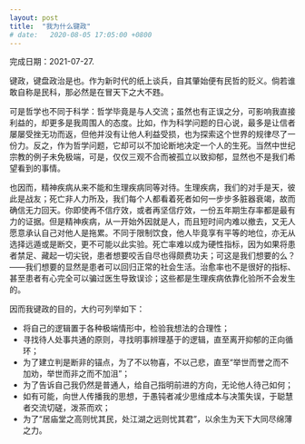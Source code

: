 ```yaml
---
layout: post
title:  "我为什么键政"
# date:   2020-08-05 17:05:00 +0800
---
```


完成日期：2021-07-27.

键政，键盘政治是也。作为新时代的纸上谈兵，自其肇始便有民哲的贬义。倘若谁敢自称是民科，那必然是在冒天下之大不韪。

可是哲学也不同于科学：哲学毕竟是与人交流；虽然也有正误之分，可影响我直接利益的，却更多是我周围人的态度。比如，作为科学问题的日心说，最多是让信者屡屡受挫无功而返，但他并没有让他人利益受损，也为探索这个世界的规律尽了一份力。反之，作为哲学问题，它却可以不加论断地决定一个人的生死。当然中世纪宗教的例子未免极端，可是，仅仅三观不合而被孤立以致抑郁，显然也不是我们希望看到的事情。

也因而，精神疾病从来不能和生理疾病同等对待。生理疾病，我们的对手是天，彼此是战友；死亡非人力所及，我们每个人都看着死者如何一步步多脏器衰竭，故而确信无力回天。你即使再不信疗效，或者再坚信疗效，一份五年期生存率都是最有力的证据。但是精神疾病，从一开始外因就是人，而且短时间内难以撤去，又无人愿意承认自己对他人是拖累。不同于限制饮食，他人毕竟享有平等的地位，亦无从选择远遁或是断交，更不可能以此实验。死亡率难以成为硬性指标，因为如果将患者禁足、藏起一切尖锐，患者想要咬舌自尽也得颇费功夫；可这是我们想要的么？——我们想要的显然是患者可以回归正常的社会生活。治愈率也不是很好的指标、甚至患者有心完全可以骗过医生导致误诊；这些都是生理疾病依靠化验所不会发生的。

因而我键政的目的，大约可列举如下：

- 将自己的逻辑置于各种极端情形中，检验我想法的合理性；
- 寻找待人处事共通的原则，寻找明事辨理基于的逻辑，直至离开抑郁的正向循环；
- 为了建立判是断非的锚点，为了不以物喜，不以己悲，直至“举世而誉之而不加劝，举世而非之而不加沮”；
- 为了告诉自己我仍然是普通人，给自己指明前进的方向，无论他人待己如何；
- 如有可能，向世人传播我的思想，于愚钝者减少思维成本与决策失误，于聪慧者交流切磋，泼茶而欢；
- 为了“居庙堂之高则忧其民，处江湖之远则忧其君”，以余生为天下大同尽绵薄之力。